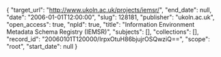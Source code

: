 {
  "target_url": "http://www.ukoln.ac.uk/projects/iemsr/", 
  "end_date": null, 
  "date": "2006-01-01T12:00:00", 
  "slug": 128181, 
  "publisher": "ukoln.ac.uk", 
  "open_access": true, 
  "npld": true, 
  "title": "Information Environment Metadata Schema Registry (IEMSR)", 
  "subjects": [], 
  "collections": [], 
  "record_id": "20060101T120000/IrpxOtuH86bjujrOSQwziQ==", 
  "scope": "root", 
  "start_date": null
}

